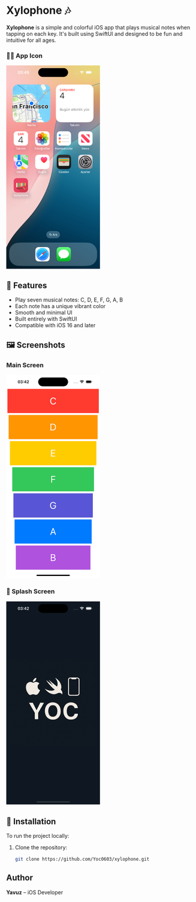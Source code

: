 # Xylophone 🎶

**Xylophone** is a simple and colorful iOS app that plays musical notes when tapping on each key. It's built using SwiftUI and designed to be fun and intuitive for all ages.

### 🧙‍♀️ App Icon
<img src="screenshots/app-icon.png" width="250">

## 📱 Features

- Play seven musical notes: C, D, E, F, G, A, B
- Each note has a unique vibrant color
- Smooth and minimal UI
- Built entirely with SwiftUI
- Compatible with iOS 16 and later

## 🖼️ Screenshots

### Main Screen

<img src="screenshots/screen.png" width="250">

### 🔵 Splash Screen
<img src="screenshots/splash.png" width="250">

## 🚀 Installation

To run the project locally:

1. Clone the repository:
   ```bash
   git clone https://github.com/Yoc0603/xylophone.git

## Author

**Yavuz** – iOS Developer
